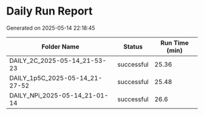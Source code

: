 # Daily Run Report
Generated on 2025-05-14 22:18:45

| Folder Name | Status     | Run Time (min) |
|-------------|------------|----------------|
| DAILY_2C_2025-05-14_21-53-23 | successful | 25.36 |
| DAILY_1p5C_2025-05-14_21-27-52 | successful | 25.48 |
| DAILY_NPi_2025-05-14_21-01-14 | successful | 26.6 |